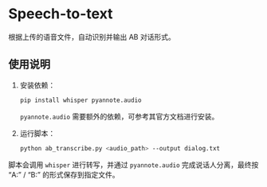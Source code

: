 # Speech-to-text

根据上传的语音文件，自动识别并输出 AB 对话形式。

## 使用说明

1. 安装依赖：
   ```bash
   pip install whisper pyannote.audio
   ```
   `pyannote.audio` 需要额外的依赖，可参考其官方文档进行安装。

2. 运行脚本：
   ```bash
   python ab_transcribe.py <audio_path> --output dialog.txt
   ```

脚本会调用 `whisper` 进行转写，并通过 `pyannote.audio` 完成说话人分离，最终按 “A:” / “B:” 的形式保存到指定文件。

